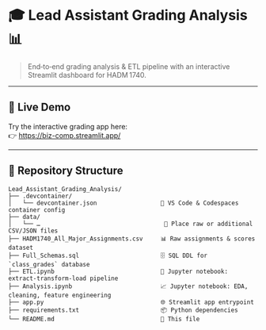 # 🎓 Lead Assistant Grading Analysis 📊

> End‑to‑end grading analysis & ETL pipeline with an interactive Streamlit dashboard for HADM 1740.

---

## 🚀 Live Demo  
Try the interactive grading app here:  
👉 https://biz-comp.streamlit.app/

---

## 📂 Repository Structure

```text
Lead_Assistant_Grading_Analysis/
├── .devcontainer/                         
│   └── devcontainer.json                  🐳 VS Code & Codespaces container config  
├── data/                                  
│   └── …                                   📁 Place raw or additional CSV/JSON files  
├── HADM1740_All_Major_Assignments.csv     📊 Raw assignments & scores dataset  
├── Full_Schemas.sql                       🗄️ SQL DDL for `class_grades` database  
├── ETL.ipynb                              🔄 Jupyter notebook: extract‑transform‑load pipeline  
├── Analysis.ipynb                         📈 Jupyter notebook: EDA, cleaning, feature engineering  
├── app.py                                 🌐 Streamlit app entrypoint  
├── requirements.txt                       📦 Python dependencies  
└── README.md                              📝 This file  
